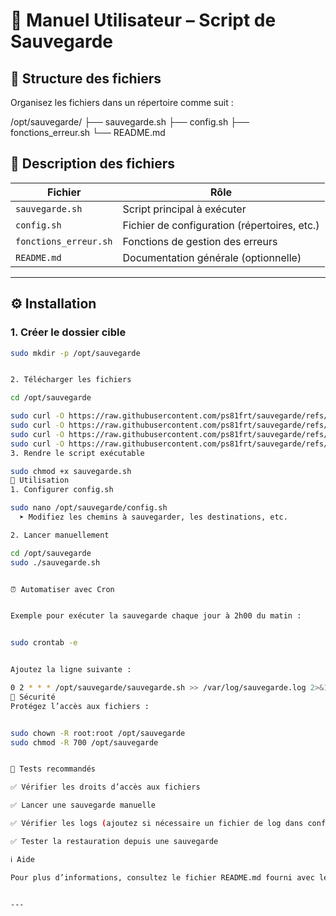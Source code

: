 # 📘 Manuel Utilisateur – Script de Sauvegarde

## 📁 Structure des fichiers

Organisez les fichiers dans un répertoire comme suit :

/opt/sauvegarde/
├── sauvegarde.sh
├── config.sh
├── fonctions_erreur.sh
└── README.md



## 📝 Description des fichiers

| Fichier              | Rôle                                         |
|----------------------|----------------------------------------------|
| `sauvegarde.sh`      | Script principal à exécuter                  |
| `config.sh`          | Fichier de configuration (répertoires, etc.)|
| `fonctions_erreur.sh`| Fonctions de gestion des erreurs            |
| `README.md`          | Documentation générale (optionnelle)        |

---

## ⚙️ Installation

### 1. Créer le dossier cible

```bash
sudo mkdir -p /opt/sauvegarde


2. Télécharger les fichiers

cd /opt/sauvegarde

sudo curl -O https://raw.githubusercontent.com/ps81frt/sauvegarde/refs/heads/main/sauvegarde.sh
sudo curl -O https://raw.githubusercontent.com/ps81frt/sauvegarde/refs/heads/main/config.sh
sudo curl -O https://raw.githubusercontent.com/ps81frt/sauvegarde/refs/heads/main/fonctions_erreur.sh
sudo curl -O https://raw.githubusercontent.com/ps81frt/sauvegarde/refs/heads/main/README.md
3. Rendre le script exécutable

sudo chmod +x sauvegarde.sh
🚀 Utilisation
1. Configurer config.sh

sudo nano /opt/sauvegarde/config.sh
  ➤ Modifiez les chemins à sauvegarder, les destinations, etc.

2. Lancer manuellement

cd /opt/sauvegarde
sudo ./sauvegarde.sh


⏰ Automatiser avec Cron


Exemple pour exécuter la sauvegarde chaque jour à 2h00 du matin :


sudo crontab -e


Ajoutez la ligne suivante :

0 2 * * * /opt/sauvegarde/sauvegarde.sh >> /var/log/sauvegarde.log 2>&1
🔐 Sécurité
Protégez l’accès aux fichiers :


sudo chown -R root:root /opt/sauvegarde
sudo chmod -R 700 /opt/sauvegarde


🧪 Tests recommandés

✅ Vérifier les droits d’accès aux fichiers

✅ Lancer une sauvegarde manuelle

✅ Vérifier les logs (ajoutez si nécessaire un fichier de log dans config.sh)

✅ Tester la restauration depuis une sauvegarde

ℹ️ Aide

Pour plus d’informations, consultez le fichier README.md fourni avec le projet.


---








